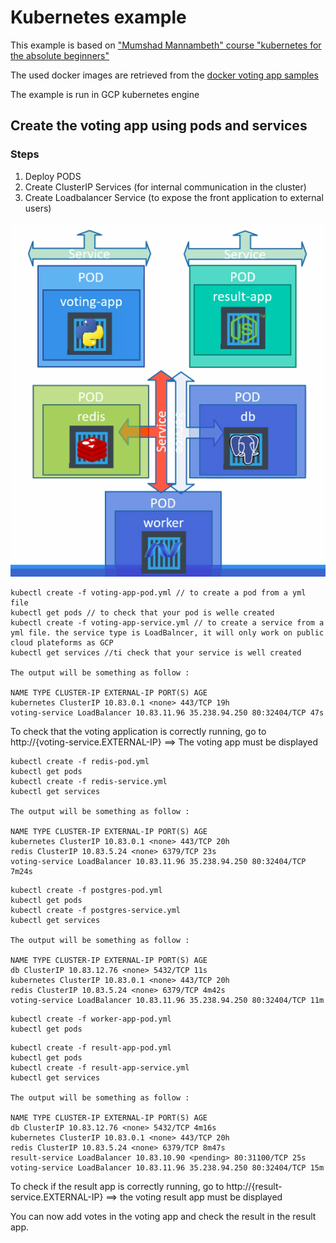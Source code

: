 # Kubernetes example

This example is based on ["Mumshad Mannambeth" course "kubernetes for the absolute beginners"](https://www.udemy.com/share/1013LOBkcec1pTQXw=/)

The used docker images are retrieved from the [docker voting app samples](https://hub.docker.com/search?q=dockersample&type=image)

The example is run in GCP kubernetes engine

## Create the voting app using pods and services

### Steps

1. Deploy PODS
2. Create ClusterIP Services (for internal communication in the cluster)
3. Create Loadbalancer Service (to expose the front application to external users)

![Application architecture](/resources/VotingApp.png)

```
kubectl create -f voting-app-pod.yml // to create a pod from a yml file
kubectl get pods // to check that your pod is welle created
kubectl create -f voting-app-service.yml // to create a service from a yml file. the service type is LoadBalncer, it will only work on public cloud plateforms as GCP
kubectl get services //ti check that your service is well created

The output will be something as follow :

NAME TYPE CLUSTER-IP EXTERNAL-IP PORT(S) AGE
kubernetes ClusterIP 10.83.0.1 <none> 443/TCP 19h
voting-service LoadBalancer 10.83.11.96 35.238.94.250 80:32404/TCP 47s
```

To check that the voting application is correctly running, go to http://{voting-service.EXTERNAL-IP} ==> The voting app must be displayed

```
kubectl create -f redis-pod.yml
kubectl get pods
kubectl create -f redis-service.yml
kubectl get services

The output will be something as follow :

NAME TYPE CLUSTER-IP EXTERNAL-IP PORT(S) AGE
kubernetes ClusterIP 10.83.0.1 <none> 443/TCP 20h
redis ClusterIP 10.83.5.24 <none> 6379/TCP 23s
voting-service LoadBalancer 10.83.11.96 35.238.94.250 80:32404/TCP 7m24s
```

```
kubectl create -f postgres-pod.yml
kubectl get pods
kubectl create -f postgres-service.yml
kubectl get services

The output will be something as follow :

NAME TYPE CLUSTER-IP EXTERNAL-IP PORT(S) AGE
db ClusterIP 10.83.12.76 <none> 5432/TCP 11s
kubernetes ClusterIP 10.83.0.1 <none> 443/TCP 20h
redis ClusterIP 10.83.5.24 <none> 6379/TCP 4m42s
voting-service LoadBalancer 10.83.11.96 35.238.94.250 80:32404/TCP 11m
```

```
kubectl create -f worker-app-pod.yml
kubectl get pods
```

```
kubectl create -f result-app-pod.yml
kubectl get pods
kubectl create -f result-app-service.yml
kubectl get services

The output will be something as follow :

NAME TYPE CLUSTER-IP EXTERNAL-IP PORT(S) AGE
db ClusterIP 10.83.12.76 <none> 5432/TCP 4m16s
kubernetes ClusterIP 10.83.0.1 <none> 443/TCP 20h
redis ClusterIP 10.83.5.24 <none> 6379/TCP 8m47s
result-service LoadBalancer 10.83.10.90 <pending> 80:31100/TCP 25s
voting-service LoadBalancer 10.83.11.96 35.238.94.250 80:32404/TCP 15m
```

To check if the result app is correctly running, go to http://{result-service.EXTERNAL-IP} ==> the voting result app must be displayed

You can now add votes in the voting app and check the result in the result app.

